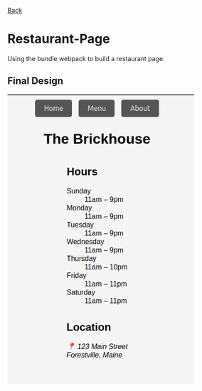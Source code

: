 [Back](../../README.md)
# Restaurant-Page
Using the bundle webpack to build a restaurant page.

## Final Design
![main](./examples/restaurant-final.png)
